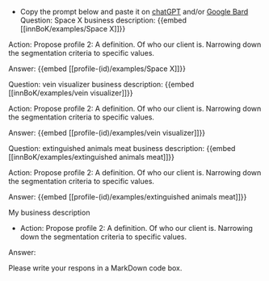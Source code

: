 - Copy the prompt below and paste it on [chatGPT](https://chat.openai.com) and/or [Google Bard](https://bard.google.com/chat)
Question: Space X business description:
{{embed [[innBoK/examples/Space X]]}}

Action: Propose profile 2: A definition. Of who our client is. Narrowing down the segmentation criteria to specific values.

Answer:
{{embed [[profile-(id)/examples/Space X]]}}

Question: vein visualizer business description:
{{embed [[innBoK/examples/vein visualizer]]}}

Action: Propose profile 2: A definition. Of who our client is. Narrowing down the segmentation criteria to specific values.

Answer:
{{embed [[profile-(id)/examples/vein visualizer]]}}

Question: extinguished animals meat business description:
{{embed [[innBoK/examples/extinguished animals meat]]}}

Action: Propose profile 2: A definition. Of who our client is. Narrowing down the segmentation criteria to specific values.

Answer:
{{embed [[profile-(id)/examples/extinguished animals meat]]}}



My business description

<CONTEXT>

- Action:
Propose profile 2: A definition. Of who our client is. Narrowing down the segmentation criteria to specific values.

Answer:

Please write your respons in a MarkDown code box.



